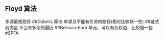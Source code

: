 ## Floyd 算法
多源最短路径
##Dijkstra 算法
单源且不能有负值的路径(相对比较快一些)
##链式前向星
不会有多余的遍历
##Bellman-Ford
单元，可以有负权边，比较慢一些
#SPFA

